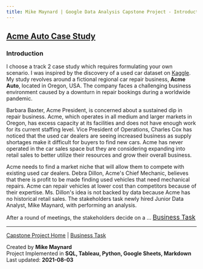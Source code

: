 ```yaml
---
title: Mike Maynard | Google Data Analysis Capstone Project - Introduction
---
```

## [Acme Auto Case Study](/capstone/)

### Introduction

I choose a track 2 case study which requires formulating your own scenario. I was inspired by the discovery of a used car dataset on [Kaggle](https://www.kaggle.com/austinreese/craigslist-carstrucks-data). My study revolves around a fictional regional car repair business, **Acme Auto**, located in Oregon, USA.  The company faces a challenging business environment caused by a downturn in repair bookings during a worldwide pandemic.

Barbara Baxter, Acme President, is concerned about a sustained dip in repair business. Acme, which operates in all medium and larger markets in Oregon, has excess capacity at its facilities and does not have enough work for its current staffing level. Vice President of Operations, Charles Cox has noticed that the used car dealers are seeing increased business as supply shortages make it difficult for buyers to find new cars.  Acme has never operated in the car sales space but they are considering expanding into retail sales to better utilize their resources and grow their overall business.  

Acme needs to find a market niche that will allow them to compete with existing used car dealers. Debra Dillon, Acme's Chief Mechanic, believes that there is profit to be made finding used vehicles that need mechanical repairs. Acme can repair vehicles at lower cost than competitors because of their expertise.  Ms. Dillon's idea is not backed by data because Acme has no historical retail sales.  The stakeholders task newly hired Junior Data Analyst, Mike Maynard, with performing an analysis.

After a round of meetings, the stakeholders decide on a ... <BIG>[Business Task](task.html)</BIG>







---
[Capstone Project Home](./) | [Business Task](task.html)

Created by **Mike Maynard**<BR>
Project Implemented in **SQL, Tableau, Python, Google Sheets, Markdown**<BR>
Last updated:  **2021-08-03**
